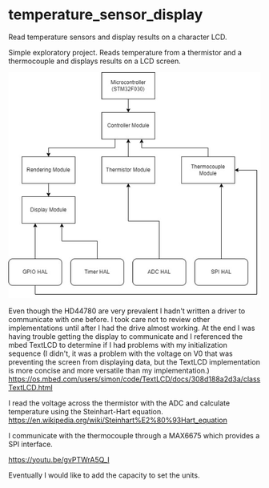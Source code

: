 # temperature_sensor_display
Read temperature sensors and display results on a character LCD.

Simple exploratory project. Reads temperature from a thermistor and a thermocouple and displays results on a LCD screen. 

![Block diagram](https://github.com/rajohnson/temperature_sensor_display/blob/main/temperature_display_block_diagram.jpg)

Even though the HD44780 are very prevalent I hadn't written a driver to communicate with one before. I took care not to review other implementations until after I had the drive almost working. At the end I was having trouble getting the display to communicate and I referenced the mbed TextLCD to determine if I had problems with my initialization sequence (I didn't, it was a problem with the voltage on V0 that was preventing the screen from displaying data, but the TextLCD implementation is more concise and more versatile than my implementation.) https://os.mbed.com/users/simon/code/TextLCD/docs/308d188a2d3a/classTextLCD.html

I read the voltage across the thermistor with the ADC and calculate temperature using the Steinhart-Hart equation. https://en.wikipedia.org/wiki/Steinhart%E2%80%93Hart_equation

I communicate with the thermocouple through a MAX6675 which provides a SPI interface. 

https://youtu.be/gvPTWrA5Q_I

Eventually I would like to add the capacity to set the units. 
